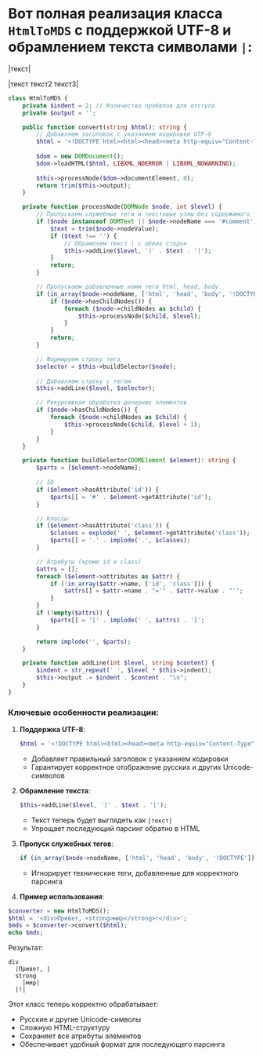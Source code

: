 #  Вот полная реализация класса `HtmlToMDS` с поддержкой UTF-8 и обрамлением текста символами `|`:

|текст|

|текст
    текст2
  текст3|
  
```php
class HtmlToMDS {
    private $indent = 2; // Количество пробелов для отступа
    private $output = '';

    public function convert(string $html): string {
        // Добавляем заголовок с указанием кодировки UTF-8
        $html = '<!DOCTYPE html><html><head><meta http-equiv="Content-Type" content="text/html; charset=utf-8"></head><body>' . $html . '</body></html>';
        
        $dom = new DOMDocument();
        $dom->loadHTML($html, LIBXML_NOERROR | LIBXML_NOWARNING);
        
        $this->processNode($dom->documentElement, 0);
        return trim($this->output);
    }

    private function processNode(DOMNode $node, int $level) {
        // Пропускаем служебные теги и текстовые узлы без содержимого
        if ($node instanceof DOMText || $node->nodeName === '#comment') {
            $text = trim($node->nodeValue);
            if ($text !== '') {
                // Обрамляем текст | с обеих сторон
                $this->addLine($level, '|' . $text . '|');
            }
            return;
        }

        // Пропускаем добавленные нами теги html, head, body
        if (in_array($node->nodeName, ['html', 'head', 'body', '!DOCTYPE'])) {
            if ($node->hasChildNodes()) {
                foreach ($node->childNodes as $child) {
                    $this->processNode($child, $level);
                }
            }
            return;
        }

        // Формируем строку тега
        $selector = $this->buildSelector($node);
        
        // Добавляем строку с тегом
        $this->addLine($level, $selector);

        // Рекурсивная обработка дочерних элементов
        if ($node->hasChildNodes()) {
            foreach ($node->childNodes as $child) {
                $this->processNode($child, $level + 1);
            }
        }
    }

    private function buildSelector(DOMElement $element): string {
        $parts = [$element->nodeName];
        
        // ID
        if ($element->hasAttribute('id')) {
            $parts[] = '#' . $element->getAttribute('id');
        }

        // Классы
        if ($element->hasAttribute('class')) {
            $classes = explode(' ', $element->getAttribute('class'));
            $parts[] = '.' . implode('.', $classes);
        }

        // Атрибуты (кроме id и class)
        $attrs = [];
        foreach ($element->attributes as $attr) {
            if (!in_array($attr->name, ['id', 'class'])) {
                $attrs[] = $attr->name . "='" . $attr->value . "'";
            }
        }
        if (!empty($attrs)) {
            $parts[] = '[' . implode(' ', $attrs) . ']';
        }

        return implode('', $parts);
    }

    private function addLine(int $level, string $content) {
        $indent = str_repeat(' ', $level * $this->indent);
        $this->output .= $indent . $content . "\n";
    }
}
```

### Ключевые особенности реализации:

1. **Поддержка UTF-8**:
   ```php
   $html = '<!DOCTYPE html><html><head><meta http-equiv="Content-Type" content="text/html; charset=utf-8"></head><body>' . $html . '</body></html>';
   ```
   - Добавляет правильный заголовок с указанием кодировки
   - Гарантирует корректное отображение русских и других Unicode-символов

2. **Обрамление текста**:
   ```php
   $this->addLine($level, '|' . $text . '|');
   ```
   - Текст теперь будет выглядеть как `|текст|`
   - Упрощает последующий парсинг обратно в HTML

3. **Пропуск служебных тегов**:
   ```php
   if (in_array($node->nodeName, ['html', 'head', 'body', '!DOCTYPE']))
   ```
   - Игнорирует технические теги, добавленные для корректного парсинга

4. **Пример использования**:
```php
$converter = new HtmlToMDS();
$html = '<div>Привет, <strong>мир</strong>!</div>';
$mds = $converter->convert($html);
echo $mds;
```

Результат:
```
div
  |Привет, |
  strong
    |мир|
  |!|
```

Этот класс теперь корректно обрабатывает:
- Русские и другие Unicode-символы
- Сложную HTML-структуру
- Сохраняет все атрибуты элементов
- Обеспечивает удобный формат для последующего парсинга
